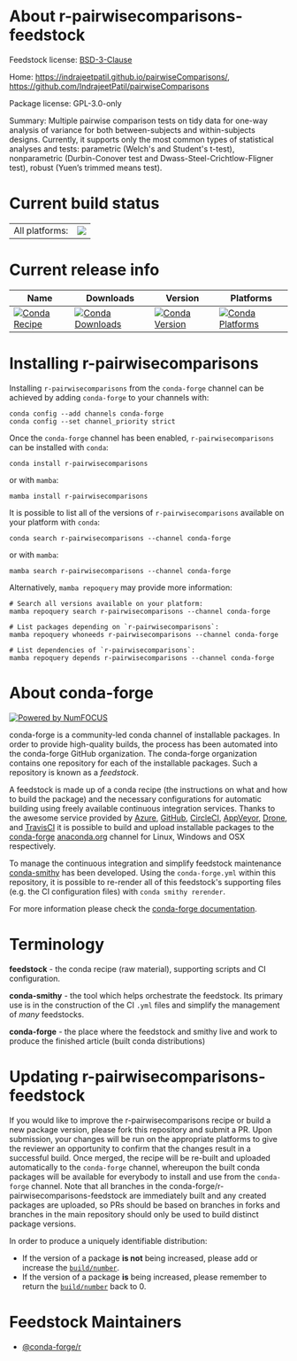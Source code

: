 About r-pairwisecomparisons-feedstock
=====================================

Feedstock license: [BSD-3-Clause](https://github.com/conda-forge/r-pairwisecomparisons-feedstock/blob/main/LICENSE.txt)

Home: https://indrajeetpatil.github.io/pairwiseComparisons/, https://github.com/IndrajeetPatil/pairwiseComparisons

Package license: GPL-3.0-only

Summary: Multiple pairwise comparison tests on tidy data for one-way analysis of variance for both between-subjects and within-subjects designs. Currently, it supports only the most common types of statistical analyses and tests: parametric (Welch's and Student's t-test), nonparametric (Durbin-Conover test and Dwass-Steel-Crichtlow-Fligner test), robust (Yuen’s trimmed means test).

Current build status
====================


<table><tr><td>All platforms:</td>
    <td>
      <a href="https://dev.azure.com/conda-forge/feedstock-builds/_build/latest?definitionId=7810&branchName=main">
        <img src="https://dev.azure.com/conda-forge/feedstock-builds/_apis/build/status/r-pairwisecomparisons-feedstock?branchName=main">
      </a>
    </td>
  </tr>
</table>

Current release info
====================

| Name | Downloads | Version | Platforms |
| --- | --- | --- | --- |
| [![Conda Recipe](https://img.shields.io/badge/recipe-r--pairwisecomparisons-green.svg)](https://anaconda.org/conda-forge/r-pairwisecomparisons) | [![Conda Downloads](https://img.shields.io/conda/dn/conda-forge/r-pairwisecomparisons.svg)](https://anaconda.org/conda-forge/r-pairwisecomparisons) | [![Conda Version](https://img.shields.io/conda/vn/conda-forge/r-pairwisecomparisons.svg)](https://anaconda.org/conda-forge/r-pairwisecomparisons) | [![Conda Platforms](https://img.shields.io/conda/pn/conda-forge/r-pairwisecomparisons.svg)](https://anaconda.org/conda-forge/r-pairwisecomparisons) |

Installing r-pairwisecomparisons
================================

Installing `r-pairwisecomparisons` from the `conda-forge` channel can be achieved by adding `conda-forge` to your channels with:

```
conda config --add channels conda-forge
conda config --set channel_priority strict
```

Once the `conda-forge` channel has been enabled, `r-pairwisecomparisons` can be installed with `conda`:

```
conda install r-pairwisecomparisons
```

or with `mamba`:

```
mamba install r-pairwisecomparisons
```

It is possible to list all of the versions of `r-pairwisecomparisons` available on your platform with `conda`:

```
conda search r-pairwisecomparisons --channel conda-forge
```

or with `mamba`:

```
mamba search r-pairwisecomparisons --channel conda-forge
```

Alternatively, `mamba repoquery` may provide more information:

```
# Search all versions available on your platform:
mamba repoquery search r-pairwisecomparisons --channel conda-forge

# List packages depending on `r-pairwisecomparisons`:
mamba repoquery whoneeds r-pairwisecomparisons --channel conda-forge

# List dependencies of `r-pairwisecomparisons`:
mamba repoquery depends r-pairwisecomparisons --channel conda-forge
```


About conda-forge
=================

[![Powered by
NumFOCUS](https://img.shields.io/badge/powered%20by-NumFOCUS-orange.svg?style=flat&colorA=E1523D&colorB=007D8A)](https://numfocus.org)

conda-forge is a community-led conda channel of installable packages.
In order to provide high-quality builds, the process has been automated into the
conda-forge GitHub organization. The conda-forge organization contains one repository
for each of the installable packages. Such a repository is known as a *feedstock*.

A feedstock is made up of a conda recipe (the instructions on what and how to build
the package) and the necessary configurations for automatic building using freely
available continuous integration services. Thanks to the awesome service provided by
[Azure](https://azure.microsoft.com/en-us/services/devops/), [GitHub](https://github.com/),
[CircleCI](https://circleci.com/), [AppVeyor](https://www.appveyor.com/),
[Drone](https://cloud.drone.io/welcome), and [TravisCI](https://travis-ci.com/)
it is possible to build and upload installable packages to the
[conda-forge](https://anaconda.org/conda-forge) [anaconda.org](https://anaconda.org/)
channel for Linux, Windows and OSX respectively.

To manage the continuous integration and simplify feedstock maintenance
[conda-smithy](https://github.com/conda-forge/conda-smithy) has been developed.
Using the ``conda-forge.yml`` within this repository, it is possible to re-render all of
this feedstock's supporting files (e.g. the CI configuration files) with ``conda smithy rerender``.

For more information please check the [conda-forge documentation](https://conda-forge.org/docs/).

Terminology
===========

**feedstock** - the conda recipe (raw material), supporting scripts and CI configuration.

**conda-smithy** - the tool which helps orchestrate the feedstock.
                   Its primary use is in the construction of the CI ``.yml`` files
                   and simplify the management of *many* feedstocks.

**conda-forge** - the place where the feedstock and smithy live and work to
                  produce the finished article (built conda distributions)


Updating r-pairwisecomparisons-feedstock
========================================

If you would like to improve the r-pairwisecomparisons recipe or build a new
package version, please fork this repository and submit a PR. Upon submission,
your changes will be run on the appropriate platforms to give the reviewer an
opportunity to confirm that the changes result in a successful build. Once
merged, the recipe will be re-built and uploaded automatically to the
`conda-forge` channel, whereupon the built conda packages will be available for
everybody to install and use from the `conda-forge` channel.
Note that all branches in the conda-forge/r-pairwisecomparisons-feedstock are
immediately built and any created packages are uploaded, so PRs should be based
on branches in forks and branches in the main repository should only be used to
build distinct package versions.

In order to produce a uniquely identifiable distribution:
 * If the version of a package **is not** being increased, please add or increase
   the [``build/number``](https://docs.conda.io/projects/conda-build/en/latest/resources/define-metadata.html#build-number-and-string).
 * If the version of a package **is** being increased, please remember to return
   the [``build/number``](https://docs.conda.io/projects/conda-build/en/latest/resources/define-metadata.html#build-number-and-string)
   back to 0.

Feedstock Maintainers
=====================

* [@conda-forge/r](https://github.com/orgs/conda-forge/teams/r/)

